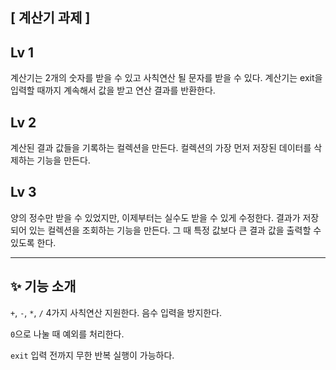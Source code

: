 ## [ 계산기 과제 ]

## Lv 1
   계산기는 2개의 숫자를 받을 수 있고 사칙연산 될 문자를 받을 수 있다.
   계산기는 exit을 입력할 때까지 계속해서 값을 받고 연산 결과를 반환한다.

## Lv 2
   계산된 결과 값들을 기록하는 컬렉션을 만든다.
   컬렉션의 가장 먼저 저장된 데이터를 삭제하는 기능을 만든다.

## Lv 3
   양의 정수만 받을 수 있었지만, 이제부터는 실수도 받을 수 있게 수정한다.
   결과가 저장되어 있는 컬렉션을 조회하는 기능을 만든다.
   그 때 특정 값보다 큰 결과 값을 출력할 수 있도록 한다.

---
## ✨ 기능 소개
`+`, `-`, `*`, `/` 4가지 사칙연산 지원한다.
음수 입력을 방지한다.

`0`으로 나눌 때 예외를 처리한다.

`exit` 입력 전까지 무한 반복 실행이 가능하다.